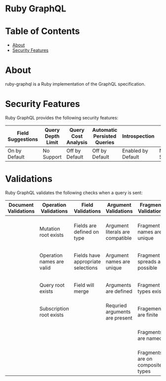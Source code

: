 # Ruby GraphQL

# Table of Contents
* [About](#About)
* [Security Features](#Security-Features)

# About
ruby-graphql is a Ruby implementation of the GraphQL specification.

# Security Features
Ruby GraphQL provides the following security features:

| Field Suggestions | Query Depth Limit | Query Cost Analysis | Automatic Persisted Queries | Introspection      | Debug Mode | Batch Requests  |
|-------------------|-------------------|---------------------|-----------------------------|--------------------|------------|-----------------|
| On by Default     | No Support        | Off by Default      | Off by Default              | Enabled by Default | No Support | On by Default   |


# Validations
Ruby GraphQL validates the following checks when a query is sent:

| Document Validations | Operation Validations | Field Validations | Argument Validations | Fragment Validations      | Value/Type Validations | Directive Validations  | Variable Validations | Misc. Validations |
|----------------------|-----------------------|-------------------|----------------------|---------------------------|--------------------------|------------------------|----------------------|-------------------|
| | Mutation root exists | Fields are defined on type | Argument literals are compatible | Fragment names are unique | Input object names are unique | Directives are defined | Variables default values are correctly typed | No definitions are present |
| | Operation names are valid | Fields have appropriate selections | Argument names are unique | Fragment spreads are possible | Required input object attributes are present | Directives are in valid locations | Variable names are unique | |
| | Query root exists | Field will merge | Arguments are defined | Fragment types exist | | Unique directives per location | Variable usages are allowed | |
| | Subscription root exists |  | Requried arguments are present |  Fragements are finite | | | Variables are input types | |
| | | | | Fragments are named | | | Variables are used and defined | |
| | | | | Fragments are on composite types | | | | |
